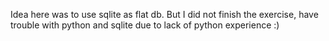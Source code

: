 Idea here was to use sqlite as flat db.
But I did not finish the exercise, have trouble with python and sqlite due to lack of python experience :)
